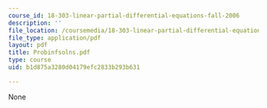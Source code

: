 ```yaml
---
course_id: 18-303-linear-partial-differential-equations-fall-2006
description: ''
file_location: /coursemedia/18-303-linear-partial-differential-equations-fall-2006/b1d875a3280d04179efc2833b293b631_Probinfsolns.pdf
file_type: application/pdf
layout: pdf
title: Probinfsolns.pdf
type: course
uid: b1d875a3280d04179efc2833b293b631

---
```

None